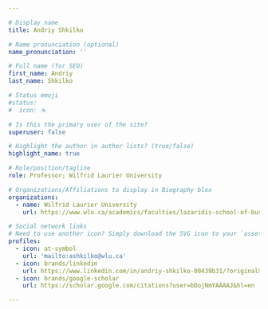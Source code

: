 ```yaml
---

# Display name
title: Andriy Shkilko

# Name pronunciation (optional)
name_pronunciation: ''

# Full name (for SEO)
first_name: Andriy
last_name: Shkilko

# Status emoji
#status:
#  icon: ☕️

# Is this the primary user of the site?
superuser: false

# Highlight the author in author lists? (true/false)
highlight_name: true

# Role/position/tagline
role: Professor; Wilfrid Laurier University

# Organizations/Affiliations to display in Biography blox
organizations:
  - name: Wilfrid Laurier University
    url: https://www.wlu.ca/academics/faculties/lazaridis-school-of-business-and-economics/faculty-profiles/andriy-shkilko/index.html

# Social network links
# Need to use another icon? Simply download the SVG icon to your `assets/media/icons/` folder.
profiles:
  - icon: at-symbol
    url: 'mailto:ashkilko@wlu.ca'
  - icon: brands/linkedin
    url: https://www.linkedin.com/in/andriy-shkilko-00439b31/?originalSubdomain=ca
  - icon: brands/google-scholar
    url: https://scholar.google.com/citations?user=bDojNmYAAAAJ&hl=en

---
```

